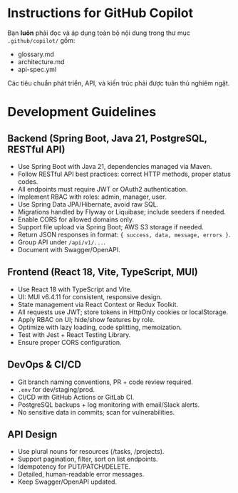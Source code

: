 # Instructions for GitHub Copilot

Bạn **luôn** phải đọc và áp dụng toàn bộ nội dung trong thư mục `.github/copilot/` gồm:
- glossary.md
- architecture.md
- api-spec.yml

Các tiêu chuẩn phát triển, API, và kiến trúc phải được tuân thủ nghiêm ngặt.
# Development Guidelines


## Backend (Spring Boot, Java 21, PostgreSQL, RESTful API)
- Use Spring Boot with Java 21, dependencies managed via Maven.
- Follow RESTful API best practices: correct HTTP methods, proper status codes.
- All endpoints must require JWT or OAuth2 authentication.
- Implement RBAC with roles: admin, manager, user.
- Use Spring Data JPA/Hibernate, avoid raw SQL.
- Migrations handled by Flyway or Liquibase; include seeders if needed.
- Enable CORS for allowed domains only.
- Support file upload via Spring Boot; AWS S3 storage if needed.
- Return JSON responses in format: `{ success, data, message, errors }`.
- Group API under `/api/v1/...`.
- Document with Swagger/OpenAPI.

## Frontend (React 18, Vite, TypeScript, MUI)
- Use React 18 with TypeScript and Vite.
- UI: MUI v6.4.11 for consistent, responsive design.
- State management via React Context or Redux Toolkit.
- All requests use JWT; store tokens in HttpOnly cookies or localStorage.
- Apply RBAC on UI; hide/show features by role.
- Optimize with lazy loading, code splitting, memoization.
- Test with Jest + React Testing Library.
- Ensure proper CORS configuration.

## DevOps & CI/CD
- Git branch naming conventions, PR + code review required.
- `.env` for dev/staging/prod.
- CI/CD with GitHub Actions or GitLab CI.
- PostgreSQL backups + log monitoring with email/Slack alerts.
- No sensitive data in commits; scan for vulnerabilities.

## API Design
- Use plural nouns for resources (/tasks, /projects).
- Support pagination, filter, sort on list endpoints.
- Idempotency for PUT/PATCH/DELETE.
- Detailed, human-readable error messages.
- Keep Swagger/OpenAPI updated.
